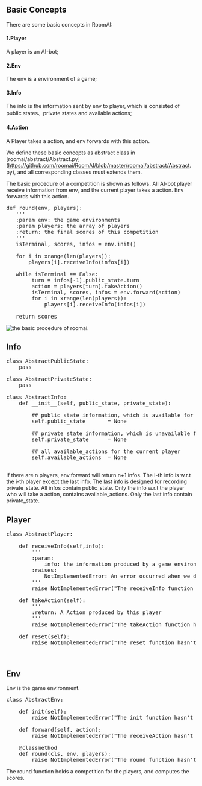 
##  Basic Concepts

There are some basic concepts in RoomAI: 

#### 1.Player

A player is an AI-bot;

#### 2.Env

The env is a environment of a game;

#### 3.Info

The info is the information sent by env to player, which is consisted of public states、private states and available actions;

#### 4.Action

A Player takes a action, and env forwards with this action.



We define these basic concepts as abstract class in [roomai/abstract/Abstract.py](https://github.com/roomai/RoomAI/blob/master/roomai/abstract/Abstract.    py), and all corresponding classes must extends them.  

The basic procedure of a competition is shown as follows. All AI-bot player receive information from env, and the current player takes a action. Env forwards with this action.

<pre>
def round(env, players):
   '''
   :param env: the game environments
   :param players: the array of players
   :return: the final scores of this competition
   '''
   isTerminal, scores, infos = env.init()

   for i in xrange(len(players)):
       players[i].receiveInfo(infos[i])

   while isTerminal == False:
        turn = infos[-1].public_state.turn
        action = players[turn].takeAction()
        isTerminal, scores, infos = env.forward(action)
        for i in xrange(len(players)):
            players[i].receiveInfo(infos[i])

   return scores                
</pre>

![the basic procedure of roomai](https://github.com/roomai/RoomAI/blob/master/docs/game.png).

## Info

<pre>
class AbstractPublicState:
    pass

class AbstractPrivateState:
    pass

class AbstractInfo:
    def __init__(self, public_state, private_state):

        ## public state information, which is available for all players
        self.public_state       = None

        ## private state information, which is unavailable for all players
        self.private_state      = None
        
        ## all available_actions for the current player
        self.available_actions  = None

</pre>

If there are n players, env.forward will return n+1 infos. The i-th info is w.r.t the i-th player except the last info.
The last info is designed for recording private_state. All infos contain public_state. Only the info w.r.t the player
who will take a action, contains available_actions. Only the last info contain private_state.

## Player
<pre>
class AbstractPlayer:

    def receiveInfo(self,info):
        '''
        :param:
            info: the information produced by a game environments 
        :raises:
            NotImplementedError: An error occurred when we doesn't implement this function
        '''
        raise NotImplementedError("The receiveInfo function hasn't been implemented") 

    def takeAction(self):
        '''
        :return: A Action produced by this player
        '''
        raise NotImplementedError("The takeAction function hasn't been implemented") 

    def reset(self):
        raise NotImplementedError("The reset function hasn't been implemented")


</pre>


## Env

Env is the game environment.

<pre>
class AbstractEnv:

    def init(self):
        raise NotImplementedError("The init function hasn't been implemented")

    def forward(self, action):
        raise NotImplementedError("The receiveAction hasn't been implemented")

    @classmethod
    def round(cls, env, players):
        raise NotImplementedError("The round function hasn't been implemented")
</pre>

The round function holds a competition for the players, and computes the scores.






